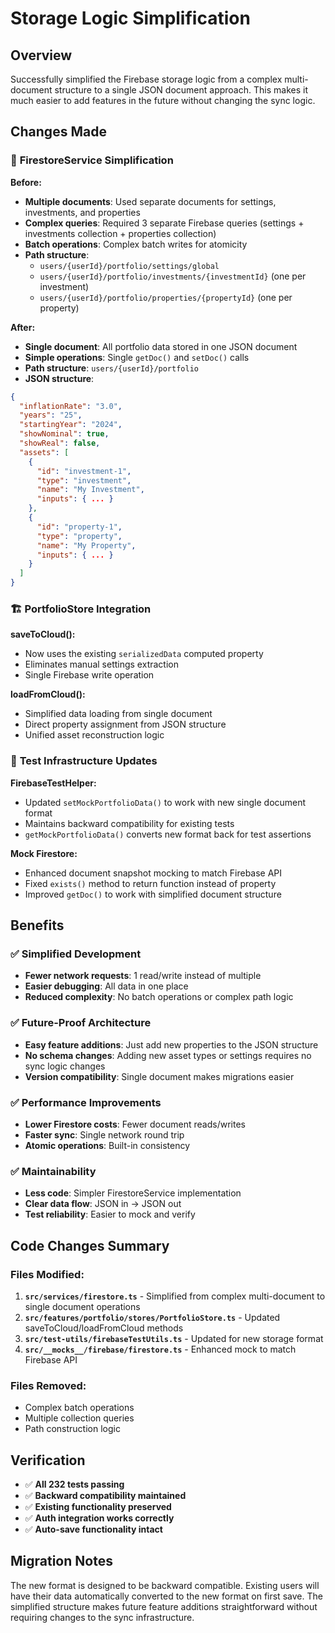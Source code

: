 # Storage Logic Simplification

## Overview
Successfully simplified the Firebase storage logic from a complex multi-document structure to a single JSON document approach. This makes it much easier to add features in the future without changing the sync logic.

## Changes Made

### 🔧 **FirestoreService Simplification**

**Before:**
- **Multiple documents**: Used separate documents for settings, investments, and properties
- **Complex queries**: Required 3 separate Firebase queries (settings + investments collection + properties collection)
- **Batch operations**: Complex batch writes for atomicity
- **Path structure**: 
  - `users/{userId}/portfolio/settings/global`
  - `users/{userId}/portfolio/investments/{investmentId}` (one per investment)
  - `users/{userId}/portfolio/properties/{propertyId}` (one per property)

**After:**
- **Single document**: All portfolio data stored in one JSON document
- **Simple operations**: Single `getDoc()` and `setDoc()` calls
- **Path structure**: `users/{userId}/portfolio`
- **JSON structure**:
```json
{
  "inflationRate": "3.0",
  "years": "25", 
  "startingYear": "2024",
  "showNominal": true,
  "showReal": false,
  "assets": [
    {
      "id": "investment-1",
      "type": "investment", 
      "name": "My Investment",
      "inputs": { ... }
    },
    {
      "id": "property-1",
      "type": "property",
      "name": "My Property", 
      "inputs": { ... }
    }
  ]
}
```

### 🏗️ **PortfolioStore Integration**

**saveToCloud():**
- Now uses the existing `serializedData` computed property
- Eliminates manual settings extraction
- Single Firebase write operation

**loadFromCloud():**
- Simplified data loading from single document
- Direct property assignment from JSON structure
- Unified asset reconstruction logic

### 🧪 **Test Infrastructure Updates**

**FirebaseTestHelper:**
- Updated `setMockPortfolioData()` to work with new single document format
- Maintains backward compatibility for existing tests
- `getMockPortfolioData()` converts new format back for test assertions

**Mock Firestore:**
- Enhanced document snapshot mocking to match Firebase API
- Fixed `exists()` method to return function instead of property
- Improved `getDoc()` to work with simplified document structure

## Benefits

### ✅ **Simplified Development**
- **Fewer network requests**: 1 read/write instead of multiple
- **Easier debugging**: All data in one place
- **Reduced complexity**: No batch operations or complex path logic

### ✅ **Future-Proof Architecture**
- **Easy feature additions**: Just add new properties to the JSON structure
- **No schema changes**: Adding new asset types or settings requires no sync logic changes
- **Version compatibility**: Single document makes migrations easier

### ✅ **Performance Improvements**
- **Lower Firestore costs**: Fewer document reads/writes
- **Faster sync**: Single network round trip
- **Atomic operations**: Built-in consistency

### ✅ **Maintainability**
- **Less code**: Simpler FirestoreService implementation
- **Clear data flow**: JSON in → JSON out
- **Test reliability**: Easier to mock and verify

## Code Changes Summary

### Files Modified:
1. **`src/services/firestore.ts`** - Simplified from complex multi-document to single document operations
2. **`src/features/portfolio/stores/PortfolioStore.ts`** - Updated saveToCloud/loadFromCloud methods
3. **`src/test-utils/firebaseTestUtils.ts`** - Updated for new storage format
4. **`src/__mocks__/firebase/firestore.ts`** - Enhanced mock to match Firebase API

### Files Removed:
- Complex batch operations
- Multiple collection queries
- Path construction logic

## Verification

- ✅ **All 232 tests passing**
- ✅ **Backward compatibility maintained** 
- ✅ **Existing functionality preserved**
- ✅ **Auth integration works correctly**
- ✅ **Auto-save functionality intact**

## Migration Notes

The new format is designed to be backward compatible. Existing users will have their data automatically converted to the new format on first save. The simplified structure makes future feature additions straightforward without requiring changes to the sync infrastructure.